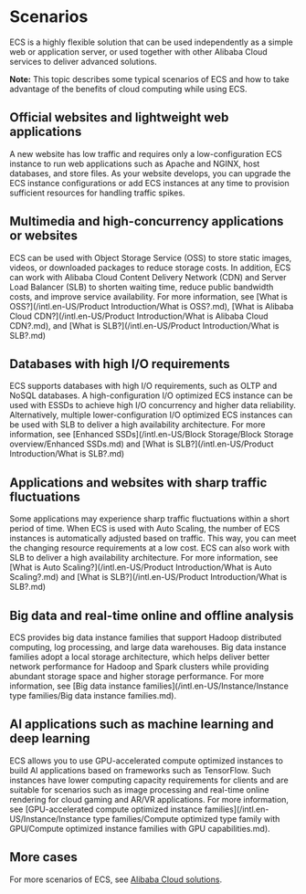 # Scenarios

ECS is a highly flexible solution that can be used independently as a simple web or application server, or used together with other Alibaba Cloud services to deliver advanced solutions.

**Note:** This topic describes some typical scenarios of ECS and how to take advantage of the benefits of cloud computing while using ECS.

## Official websites and lightweight web applications

A new website has low traffic and requires only a low-configuration ECS instance to run web applications such as Apache and NGINX, host databases, and store files. As your website develops, you can upgrade the ECS instance configurations or add ECS instances at any time to provision sufficient resources for handling traffic spikes.

## Multimedia and high-concurrency applications or websites

ECS can be used with Object Storage Service \(OSS\) to store static images, videos, or downloaded packages to reduce storage costs. In addition, ECS can work with Alibaba Cloud Content Delivery Network \(CDN\) and Server Load Balancer \(SLB\) to shorten waiting time, reduce public bandwidth costs, and improve service availability. For more information, see [What is OSS?](/intl.en-US/Product Introduction/What is OSS?.md), [What is Alibaba Cloud CDN?](/intl.en-US/Product Introduction/What is Alibaba Cloud CDN?.md), and [What is SLB?](/intl.en-US/Product Introduction/What is SLB?.md)

## Databases with high I/O requirements

ECS supports databases with high I/O requirements, such as OLTP and NoSQL databases. A high-configuration I/O optimized ECS instance can be used with ESSDs to achieve high I/O concurrency and higher data reliability. Alternatively, multiple lower-configuration I/O optimized ECS instances can be used with SLB to deliver a high availability architecture. For more information, see [Enhanced SSDs](/intl.en-US/Block Storage/Block Storage overview/Enhanced SSDs.md) and [What is SLB?](/intl.en-US/Product Introduction/What is SLB?.md)

## Applications and websites with sharp traffic fluctuations

Some applications may experience sharp traffic fluctuations within a short period of time. When ECS is used with Auto Scaling, the number of ECS instances is automatically adjusted based on traffic. This way, you can meet the changing resource requirements at a low cost. ECS can also work with SLB to deliver a high availability architecture. For more information, see [What is Auto Scaling?](/intl.en-US/Product Introduction/What is Auto Scaling?.md) and [What is SLB?](/intl.en-US/Product Introduction/What is SLB?.md)

## Big data and real-time online and offline analysis

ECS provides big data instance families that support Hadoop distributed computing, log processing, and large data warehouses. Big data instance families adopt a local storage architecture, which helps deliver better network performance for Hadoop and Spark clusters while providing abundant storage space and higher storage performance. For more information, see [Big data instance families](/intl.en-US/Instance/Instance type families/Big data instance families.md).

## AI applications such as machine learning and deep learning

ECS allows you to use GPU-accelerated compute optimized instances to build AI applications based on frameworks such as TensorFlow. Such instances have lower computing capacity requirements for clients and are suitable for scenarios such as image processing and real-time online rendering for cloud gaming and AR/VR applications. For more information, see [GPU-accelerated compute optimized instance families](/intl.en-US/Instance/Instance type families/Compute optimized type family with GPU/Compute optimized instance families with GPU capabilities.md).

## More cases

For more scenarios of ECS, see [Alibaba Cloud solutions](https://www.alibabacloud.com/solutions).

